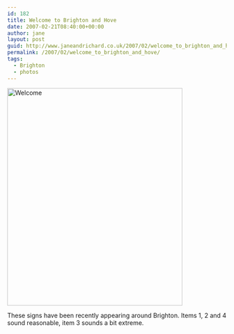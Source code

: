 ```yaml
---
id: 182
title: Welcome to Brighton and Hove
date: 2007-02-21T08:40:00+00:00
author: jane
layout: post
guid: http://www.janeandrichard.co.uk/2007/02/welcome_to_brighton_and_hove
permalink: /2007/02/welcome_to_brighton_and_hove/
tags:
  - Brighton
  - photos
---
```

<img src="http://farm1.static.flickr.com/175/396951277_57d76f8e14.jpg?v=0" width="402" height="500" alt="Welcome" title="Welcome" />

These signs have been recently appearing around Brighton. Items 1, 2 and 4 sound reasonable, item 3 sounds a bit extreme.
